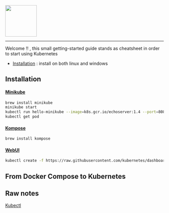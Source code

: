 <img src="https://linuxhint.com/wp-content/uploads/2017/09/kubernetes-375x195.jpg" height="100px" />

---
Welcome !! , this small getting-started guide stands as cheatsheet in order to start using Kubernetes

- [Installation](#install) : install on both linux and windows

<a name="install"/>

## Installation

#### [Minikube](https://github.com/kubernetes/minikube)

```bash
brew install minikube
minikube start
kubectl run hello-minikube --image=k8s.gcr.io/echoserver:1.4 --port=8080
kubectl get pod
```

#### [Kompose](https://kubernetes.io/docs/tools/kompose/user-guide/)

```bash
brew install kompose
```

#### [WebUI](https://kubernetes.io/docs/tools/kompose/user-guide/)

```bash
kubectl create -f https://raw.githubusercontent.com/kubernetes/dashboard/master/src/deploy/recommended/kubernetes-dashboard.yaml
```

## From Docker Compose to Kubernetes


## Raw notes

[Kubectl](https://kubernetes.io/docs/reference/kubectl/overview/)



